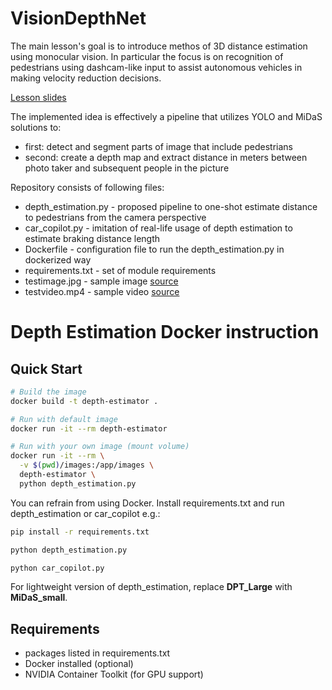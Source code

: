 # VisionDepthNet

The main lesson's goal is to introduce methos of 3D distance estimation using monocular vision. In particular the focus is on recognition of pedestrians using dashcam-like input to assist autonomous vehicles in making velocity reduction decisions.

[Lesson slides](https://docs.google.com/presentation/d/1YlnpXRuLLBvxOmRoW507-AbpEdk_sHhxOFYxKhZmyWk/edit?usp=sharing)

The implemented idea is effectively a pipeline that utilizes YOLO and MiDaS solutions to:

- first: detect and segment parts of image that include pedestrians
- second: create a depth map and extract distance in meters between photo taker and subsequent people in the picture

Repository consists of following files:

- depth_estimation.py - proposed pipeline to one-shot estimate distance to pedestrians from the camera perspective
- car_copilot.py - imitation of real-life usage of depth estimation to estimate braking distance length
- Dockerfile - configuration file to run the depth_estimation.py in dockerized way
- requirements.txt - set of module requirements
- testimage.jpg - sample image [source](https://stock.adobe.com/search?k=walking+in+a+city&asset_id=265067956)
- testvideo.mp4 - sample video [source](https://videos.pexels.com/video-files/5921059/5921059-uhd_3840_2160_30fps.mp4)

# Depth Estimation Docker instruction

## Quick Start

```bash
# Build the image
docker build -t depth-estimator .

# Run with default image
docker run -it --rm depth-estimator

# Run with your own image (mount volume)
docker run -it --rm \
  -v $(pwd)/images:/app/images \
  depth-estimator \
  python depth_estimation.py
```

You can refrain from using Docker. Install requirements.txt and run depth_estimation or car_copilot e.g.:

```bash
pip install -r requirements.txt

python depth_estimation.py

python car_copilot.py
```

For lightweight version of depth_estimation, replace **DPT_Large** with **MiDaS_small**.

## Requirements

- packages listed in requirements.txt
- Docker installed (optional)
- NVIDIA Container Toolkit (for GPU support)
